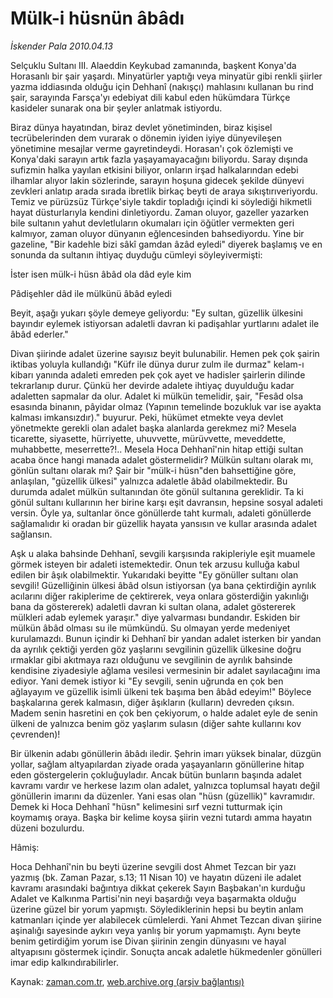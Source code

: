 # Mülk-i hüsnün âbâdı

*İskender Pala 2010.04.13*

<td class="columnist-detail">
<p>Selçuklu Sultanı III. Alaeddin Keykubad zamanında, başkent Konya'da Horasanlı bir şair yaşardı. Minyatürler yaptığı veya minyatür gibi renkli şiirler yazma iddiasında olduğu için Dehhanî (nakışçı) mahlasını kullanan bu rind şair, sarayında Farsça'yı edebiyat dili kabul eden hükümdara Türkçe kasideler sunarak ona bir şeyler anlatmak istiyordu.</p>
<p>
<div id="haberMetinDiv">
<p> Biraz dünya hayatından, biraz devlet yönetiminden, biraz kişisel tecrübelerinden dem vurarak o dönemin iyiden iyiye dünyevileşen yönetimine mesajlar verme gayretindeydi. Horasan'ı çok özlemişti ve Konya'daki sarayın artık fazla yaşayamayacağını biliyordu. Saray dışında sufizmin halka yayılan etkisini biliyor, onların irşad halkalarından edebi ilhamlar alıyor lakin sözlerinde, sarayın hoşuna gidecek şekilde dünyevi zevkleri anlatıp arada sırada ibretlik birkaç beyti de araya sıkıştırıveriyordu. Temiz ve pürüzsüz Türkçe'siyle takdir topladığı içindi ki söylediği hikmetli hayat düsturlarıyla kendini dinletiyordu. Zaman oluyor, gazeller yazarken bile sultanın yahut devletluların okumaları için öğütler vermekten geri kalmıyor, zaman oluyor dünyanın eğlencesinden bahsediyordu. Yine bir gazeline, "Bir kadehle bizi sâkî gamdan âzâd eyledi" diyerek başlamış ve en sonunda da sultanın ihtiyaç duyduğu cümleyi söyleyivermişti:
<p>İster isen mülk-i hüsn âbâd ola dâd eyle kim
<p> Pâdişehler dâd ile mülkünü âbâd eyledi
<p> Beyit, aşağı yukarı şöyle demeye geliyordu: "Ey sultan, güzellik ülkesini bayındır eylemek istiyorsan adaletli davran ki padişahlar yurtlarını adalet ile âbâd ederler."
<p> Divan şiirinde adalet üzerine sayısız beyit bulunabilir. Hemen pek çok şairin iktibas yoluyla kullandığı "Küfr ile dünya durur zulm ile durmaz" kelam-ı kibarı yanında adaleti emreden pek çok ayet ve hadisler şairlerin dilinde tekrarlanıp durur. Çünkü her devirde adalete ihtiyaç duyulduğu kadar adaletten sapmalar da olur. Adalet ki mülkün temelidir, şair, "Fesâd olsa esasında binanın, pâyidar olmaz (Yapının temelinde bozukluk var ise ayakta kalması imkansızdır)." buyurur. Peki, hükümet etmekte veya devlet yönetmekte gerekli olan adalet başka alanlarda gerekmez mi? Mesela ticarette, siyasette, hürriyette, uhuvvette, mürüvvette, meveddette, muhabbette, meserrette?!.. Mesela Hoca Dehhanî'nin hitap ettiği sultan acaba önce hangi manada adalet göstermelidir? Mülkün sultanı olarak mı, gönlün sultanı olarak mı? Şair bir "mülk-i hüsn"den bahsettiğine göre, anlaşılan, "güzellik ülkesi" yalnızca adaletle âbâd olabilmektedir. Bu durumda adalet mülkün sultanından öte gönül sultanına gereklidir. Ta ki gönül sultanı kullarının her birine karşı eşit davransın, hepsine sosyal adaleti versin. Öyle ya, sultanlar önce gönüllerde taht kurmalı, adaleti gönüllerde sağlamalıdır ki oradan bir güzellik hayata yansısın ve kullar arasında adalet sağlansın.
<p> Aşk u alaka bahsinde Dehhanî, sevgili karşısında rakipleriyle eşit muamele görmek isteyen bir adaleti istemektedir. Onun tek arzusu kulluğa kabul edilen bir âşık olabilmektir. Yukarıdaki beyitte "Ey gönüller sultanı olan sevgili! Güzelliğinin ülkesi âbâd olsun istiyorsan (ya bana çektirdiğin ayrılık acılarını diğer rakiplerime de çektirerek, veya onlara gösterdiğin yakınlığı bana da göstererek) adaletli davran ki sultan olana, adalet göstererek mülkleri adab eylemek yaraşır." diye yalvarması bundandır. Eskiden bir mülkün âbâd olması su ile mümkündü. Su olmayan yerde medeniyet kurulamazdı. Bunun içindir ki Dehhanî bir yandan adalet isterken bir yandan da ayrılık çektiği yerden göz yaşlarını sevgilinin güzellik ülkesine doğru ırmaklar gibi akıtmaya razı olduğunu ve sevgilinin de ayrılık bahsinde kendisine ziyadesiyle ağlama vesilesi vermesinin bir adalet sayılacağını ima ediyor. Yani demek istiyor ki "Ey sevgili, senin uğrunda en çok ben ağlayayım ve güzellik isimli ülkeni tek başıma ben âbâd edeyim!" Böylece başkalarına gerek kalmasın, diğer âşıkların (kulların) devreden çıksın. Madem senin hasretini en çok ben çekiyorum, o halde adalet eyle de senin ülkeni de yalnızca benim göz yaşlarım sulasın (diğer sahte kullarını kov çevrenden)!
<p> Bir ülkenin adabı gönüllerin âbâdı iledir. Şehrin imarı yüksek binalar, düzgün yollar, sağlam altyapılardan ziyade orada yaşayanların gönüllerine hitap eden göstergelerin çokluğuyladır. Ancak bütün bunların başında adalet kavramı vardır ve herkese lazım olan adalet, yalnızca toplumsal hayatı değil gönüllerin imarını da düzenler. Yani esas olan "hüsn (güzellik)" kavramıdır. Demek ki Hoca Dehhanî "hüsn" kelimesini sırf vezni tutturmak için koymamış oraya. Başka bir kelime koysa şiirin vezni tutardı amma hayatın düzeni bozulurdu.
<p> Hâmiş:
<p> Hoca Dehhanî'nin bu beyti üzerine sevgili dost Ahmet Tezcan bir yazı yazmış (bk. Zaman Pazar, s.13; 11 Nisan 10) ve hayatın düzeni ile adalet kavramı arasındaki bağıntıya dikkat çekerek Sayın Başbakan'ın kurduğu Adalet ve Kalkınma Partisi'nin neyi başardığı veya başarmakta olduğu üzerine güzel bir yorum yapmıştı. Söylediklerinin hepsi bu beytin anlam katmanları içinde yer alabilecek cümlelerdi. Yani Ahmet Tezcan divan şiirine aşinalığı sayesinde aykırı veya yanlış bir yorum yapmamıştı. Aynı beyte benim getirdiğim yorum ise Divan şiirinin zengin dünyasını ve hayal altyapısını göstermek içindir. Sonuçta ancak adaletle hükmedenler gönülleri imar edip kalkındırabilirler.</p></p></p></p></p></p></p></p></p></div>
</p>
<a href="http://web.archive.org/web/20110106042719/mailto:i.pala@zaman.com.tr">
</a></td>

Kaynak: [zaman.com.tr](http://zaman.com.tr/yazar.do?yazino=972472), [web.archive.org (arşiv bağlantısı)](http://web.archive.org/web/20110106042719/http://www.zaman.com.tr/yazar.do?yazino=972472)
